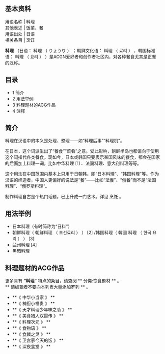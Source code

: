 **基本资料**  
---  
用语名称  |  料理   
其他表述  |  饭菜、餐   
用语出处  |  日语   
相关条目  |  烹饪   
  
**料理** （日语：  料理  （  りょうり  ）  ；朝鲜文化语：  料理  （  료리  ）  ，韩国标准语：  料理  （  요리  ）
）是ACGN爱好者和创作者社区内，对各种餐食尤其是正餐的泛称。

##  目录

  * 1  简介 
  * 2  用法举例 
  * 3  料理题材的ACG作品 
  * 4  注释 

##  简介

料理在汉语中的本义是处理、整理——如“料理后事”“料理机”。

在日本，这个词派生出了“餐食”“菜肴”之意。受此影响，朝鲜半岛也都偏向于使用这个词指代各类餐食。现如今，日本或韩国只要表示某国风味的餐食，都会在国家的后面加上料理一词，比如中华料理
[1]  、法国料理、意大利料理等等。

这个用法在中国范围内基本上只用于日朝韩，即“日本料理”、“韩国料理”等。作为汉语的缔造者，中国人更偏好的说法是“餐”——比如“法餐”、“俄餐”而不是“法国料理”、“俄罗斯料理”。

制作料理自古是个热门话题，已上升成一门艺术。详见  烹饪  。

##  用法举例

  * 日本料理（有时简称为“日料”） 
  * 朝鲜料理（  朝鮮料理  （  조선료리  ）  ）  [2]  /韩国料理（  韓國 料理  （  한국 요리  ）  ）  [3] 
  * ~~兰州料理~~ [4] 
  * 黑暗料理 

##  料理题材的ACG作品

更多具有 **“料理”** 特点的条目，请查阅 ** 分类:饮食题材  ** 。  
** 请编辑者不要向本列表大量添加罗列  ** 。

  * **《 中华小当家  》 **
  * **《 神厨小福贵  》 **
  * **《 天才料理少年味之助  》 **
  * **《 美食猎人双雷传  》 **
  * **《 料理次元  》 **
  * **《 食物语  》 **
  * **《 食戟之灵  》 **
  * **《 卫宫家今天的饭  》 **
  * **《 深夜食堂  》 **